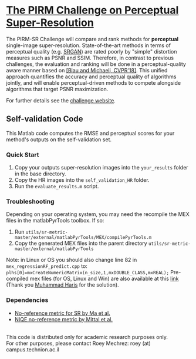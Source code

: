 # [The PIRM Challenge on Perceptual Super-Resolution](https://www.pirm2018.org/PIRM-SR.html)
The PIRM-SR Challenge will compare and rank methods for <b>perceptual</b> single-image super-resolution. State-of-the-art methods in terms of perceptual quality (e.g. [SRGAN](https://arxiv.org/pdf/1609.04802.pdf)) are rated poorly by "simple" distortion measures such as PSNR and SSIM. Therefore, in contrast to previous challenges, the evaluation and ranking will be done in a perceptual-quality aware manner based on [[Blau and Michaeli, CVPR'18]](https://arxiv.org/pdf/1711.06077.pdf). This unified approach quantifies the accuracy and perceptual quality of algorithms jointly, and will enable perceptual-driven methods to compete alongside algorithms that target PSNR maximization.

For further details see the [challenge website](https://www.pirm2018.org/PIRM-SR.html).

##  Self-validation Code
This Matlab code computes the RMSE and perceptual scores for your method's outputs on the self-validation set.

### Quick Start
1. Copy your outputs super-resolution images into the ```your_results``` folder in the base directory.
2. Copy the HR images into the ```self_validation_HR``` folder.
4. Run the ```evaluate_results.m``` script.

### Troubleshooting
Depending on your operating system, you may need the recompile the MEX files in the matlabPyrTools toolbox. If so:
1. Run ```utils/sr-metric-master/external/matlabPyrTools/MEX/compilePyrTools.m```
2. Copy the generated MEX files into the parent directory ```utils/sr-metric-master/external/matlabPyrTools```

Note: in Linux or OS you should also change line 82 in ```mex_regressionRF_predict.cpp``` to: ```plhs[0]=mxCreateNumericMatrix(n_size,1,mxDOUBLE_CLASS,mxREAL);```
Pre-compiled mex files (for OS, Linux and Win) are also available at this [link ](https://www.dropbox.com/s/edm76nhxhiouezu/RF_Reg_C.zip?dl=0)(Thank you [Muhammad Haris](https://github.com/alterzero) for the solution).

### Dependencies
- [No-reference metric for SR by Ma et al.](https://sites.google.com/site/chaoma99/sr-metric)
- [NIQE no-reference metric by Mittal et al.](https://doi.org/10.1109/LSP.2012.2227726)


<br>This code is distributed only for academic research purposes only.
<br>For other purposes, please contact Roey Mechrez: roey (at) campus.technion.ac.il
